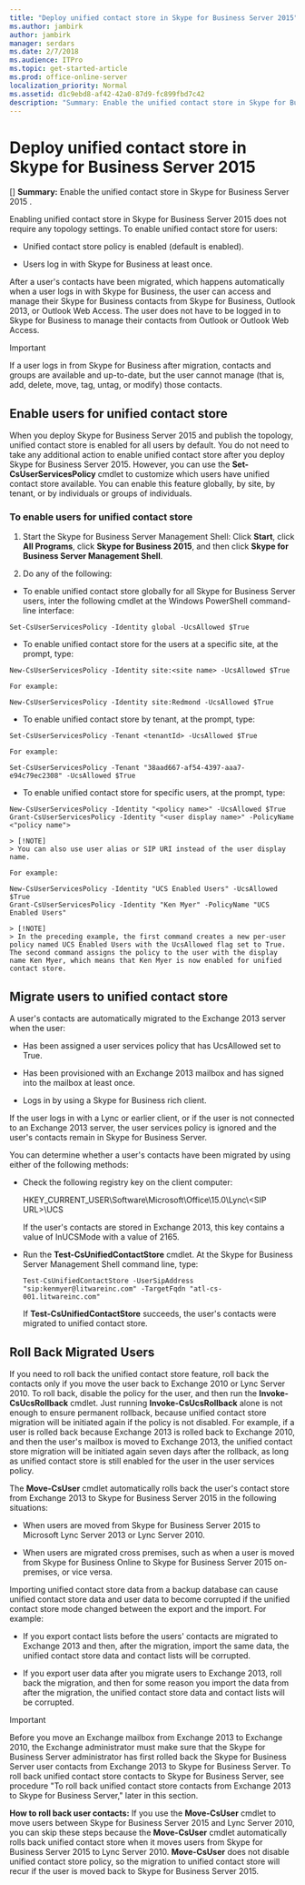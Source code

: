 ```yaml
---
title: "Deploy unified contact store in Skype for Business Server 2015"
ms.author: jambirk
author: jambirk
manager: serdars
ms.date: 2/7/2018
ms.audience: ITPro
ms.topic: get-started-article
ms.prod: office-online-server
localization_priority: Normal
ms.assetid: d1c9ebd8-af42-42a0-87d9-fc899fbd7c42
description: "Summary: Enable the unified contact store in Skype for Business Server 2015 ."
---
```


# Deploy unified contact store in Skype for Business Server 2015
[]
 **Summary:** Enable the unified contact store in Skype for Business Server 2015 .
  
Enabling unified contact store in Skype for Business Server 2015 does not require any topology settings. To enable unified contact store for users:
  
- Unified contact store policy is enabled (default is enabled).
    
- Users log in with Skype for Business at least once.
    
After a user's contacts have been migrated, which happens automatically when a user logs in with Skype for Business, the user can access and manage their Skype for Business contacts from Skype for Business, Outlook 2013, or Outlook Web Access. The user does not have to be logged in to Skype for Business to manage their contacts from Outlook or Outlook Web Access.
  
> [!IMPORTANT]
> If a user logs in from Skype for Business after migration, contacts and groups are available and up-to-date, but the user cannot manage (that is, add, delete, move, tag, untag, or modify) those contacts. 
  
## Enable users for unified contact store

When you deploy Skype for Business Server 2015 and publish the topology, unified contact store is enabled for all users by default. You do not need to take any additional action to enable unified contact store after you deploy Skype for Business Server 2015. However, you can use the **Set-CsUserServicesPolicy** cmdlet to customize which users have unified contact store available. You can enable this feature globally, by site, by tenant, or by individuals or groups of individuals.
  
### To enable users for unified contact store

1. Start the Skype for Business Server Management Shell: Click **Start**, click **All Programs**, click **Skype for Business 2015**, and then click **Skype for Business Server Management Shell**.
    
2. Do any of the following:
    
  - To enable unified contact store globally for all Skype for Business Server users, inter the following cmdlet at the Windows PowerShell command-line interface:
    
  ```
  Set-CsUserServicesPolicy -Identity global -UcsAllowed $True
  ```

  - To enable unified contact store for the users at a specific site, at the prompt, type:
    
  ```
  New-CsUserServicesPolicy -Identity site:<site name> -UcsAllowed $True
  ```

    For example:
    
  ```
  New-CsUserServicesPolicy -Identity site:Redmond -UcsAllowed $True
  ```

  - To enable unified contact store by tenant, at the prompt, type:
    
  ```
  Set-CsUserServicesPolicy -Tenant <tenantId> -UcsAllowed $True
  ```

    For example:
    
  ```
  Set-CsUserServicesPolicy -Tenant "38aad667-af54-4397-aaa7-e94c79ec2308" -UcsAllowed $True
  ```

  - To enable unified contact store for specific users, at the prompt, type:
    
  ```
  New-CsUserServicesPolicy -Identity "<policy name>" -UcsAllowed $True
Grant-CsUserServicesPolicy -Identity "<user display name>" -PolicyName <"policy name">

  ```

    > [!NOTE]
    > You can also use user alias or SIP URI instead of the user display name. 
  
    For example:
    
  ```
  New-CsUserServicesPolicy -Identity "UCS Enabled Users" -UcsAllowed $True
Grant-CsUserServicesPolicy -Identity "Ken Myer" -PolicyName "UCS Enabled Users"

  ```

    > [!NOTE]
    > In the preceding example, the first command creates a new per-user policy named UCS Enabled Users with the UcsAllowed flag set to True. The second command assigns the policy to the user with the display name Ken Myer, which means that Ken Myer is now enabled for unified contact store.
  
## Migrate users to unified contact store

A user's contacts are automatically migrated to the Exchange 2013 server when the user:
  
- Has been assigned a user services policy that has UcsAllowed set to True.
    
- Has been provisioned with an Exchange 2013 mailbox and has signed into the mailbox at least once.
    
- Logs in by using a Skype for Business rich client.
    
If the user logs in with a Lync or earlier client, or if the user is not connected to an Exchange 2013 server, the user services policy is ignored and the user's contacts remain in Skype for Business Server.
  
You can determine whether a user's contacts have been migrated by using either of the following methods: 
  
- Check the following registry key on the client computer:
    
    HKEY_CURRENT_USER\Software\Microsoft\Office\15.0\Lync\\<SIP URL\>\UCS
    
    If the user's contacts are stored in Exchange 2013, this key contains a value of InUCSMode with a value of 2165.
    
- Run the **Test-CsUnifiedContactStore** cmdlet. At the Skype for Business Server Management Shell command line, type:
    
  ```
  Test-CsUnifiedContactStore -UserSipAddress "sip:kenmyer@litwareinc.com" -TargetFqdn "atl-cs-001.litwareinc.com"
  ```

    If **Test-CsUnifiedContactStore** succeeds, the user's contacts were migrated to unified contact store.
    
## Roll Back Migrated Users

If you need to roll back the unified contact store feature, roll back the contacts only if you move the user back to Exchange 2010 or Lync Server 2010. To roll back, disable the policy for the user, and then run the **Invoke-CsUcsRollback** cmdlet. Just running **Invoke-CsUcsRollback** alone is not enough to ensure permanent rollback, because unified contact store migration will be initiated again if the policy is not disabled. For example, if a user is rolled back because Exchange 2013 is rolled back to Exchange 2010, and then the user's mailbox is moved to Exchange 2013, the unified contact store migration will be initiated again seven days after the rollback, as long as unified contact store is still enabled for the user in the user services policy.
  
The **Move-CsUser** cmdlet automatically rolls back the user's contact store from Exchange 2013 to Skype for Business Server 2015 in the following situations:
  
- When users are moved from Skype for Business Server 2015 to Microsoft Lync Server 2013 or Lync Server 2010. 
    
- When users are migrated cross premises, such as when a user is moved from Skype for Business Online to Skype for Business Server 2015 on-premises, or vice versa.
    
Importing unified contact store data from a backup database can cause unified contact store data and user data to become corrupted if the unified contact store mode changed between the export and the import. For example:
  
- If you export contact lists before the users' contacts are migrated to Exchange 2013 and then, after the migration, import the same data, the unified contact store data and contact lists will be corrupted.
    
- If you export user data after you migrate users to Exchange 2013, roll back the migration, and then for some reason you import the data from after the migration, the unified contact store data and contact lists will be corrupted.
    
> [!IMPORTANT]
> Before you move an Exchange mailbox from Exchange 2013 to Exchange 2010, the Exchange administrator must make sure that the Skype for Business Server administrator has first rolled back the Skype for Business Server user contacts from Exchange 2013 to Skype for Business Server. To roll back unified contact store contacts to Skype for Business Server, see procedure "To roll back unified contact store contacts from Exchange 2013 to Skype for Business Server," later in this section. 
  
 **How to roll back user contacts:** If you use the **Move-CsUser** cmdlet to move users between Skype for Business Server 2015 and Lync Server 2010, you can skip these steps because the **Move-CsUser** cmdlet automatically rolls back unified contact store when it moves users from Skype for Business Server 2015 to Lync Server 2010. **Move-CsUser** does not disable unified contact store policy, so the migration to unified contact store will recur if the user is moved back to Skype for Business Server 2015.
  

